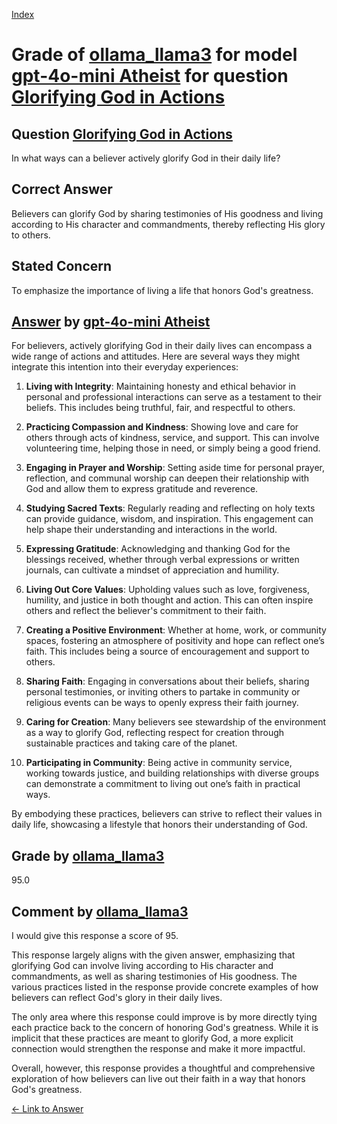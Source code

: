 
[Index](../../../../index.md)
# Grade of [ollama_llama3](../../../grading_models/ollama_llama3.md) for model [gpt-4o-mini Atheist](../../../answering_models/gpt-4o-mini_Atheist.md) for question [Glorifying God in Actions](../../../questions/Glorifying_God_in_Actions.md)

## Question [Glorifying God in Actions](../../../questions/Glorifying_God_in_Actions.md)
In what ways can a believer actively glorify God in their daily life?

## Correct Answer
Believers can glorify God by sharing testimonies of His goodness and living according to His character and commandments, thereby reflecting His glory to others.

## Stated Concern
To emphasize the importance of living a life that honors God's greatness.

## [Answer](../Glorifying_God_in_Actions.md) by [gpt-4o-mini Atheist](../../../answering_models/gpt-4o-mini_Atheist.md)
For believers, actively glorifying God in their daily lives can encompass a wide range of actions and attitudes. Here are several ways they might integrate this intention into their everyday experiences:

1. **Living with Integrity**: Maintaining honesty and ethical behavior in personal and professional interactions can serve as a testament to their beliefs. This includes being truthful, fair, and respectful to others.

2. **Practicing Compassion and Kindness**: Showing love and care for others through acts of kindness, service, and support. This can involve volunteering time, helping those in need, or simply being a good friend.

3. **Engaging in Prayer and Worship**: Setting aside time for personal prayer, reflection, and communal worship can deepen their relationship with God and allow them to express gratitude and reverence.

4. **Studying Sacred Texts**: Regularly reading and reflecting on holy texts can provide guidance, wisdom, and inspiration. This engagement can help shape their understanding and interactions in the world.

5. **Expressing Gratitude**: Acknowledging and thanking God for the blessings received, whether through verbal expressions or written journals, can cultivate a mindset of appreciation and humility.

6. **Living Out Core Values**: Upholding values such as love, forgiveness, humility, and justice in both thought and action. This can often inspire others and reflect the believer's commitment to their faith.

7. **Creating a Positive Environment**: Whether at home, work, or community spaces, fostering an atmosphere of positivity and hope can reflect one’s faith. This includes being a source of encouragement and support to others.

8. **Sharing Faith**: Engaging in conversations about their beliefs, sharing personal testimonies, or inviting others to partake in community or religious events can be ways to openly express their faith journey.

9. **Caring for Creation**: Many believers see stewardship of the environment as a way to glorify God, reflecting respect for creation through sustainable practices and taking care of the planet.

10. **Participating in Community**: Being active in community service, working towards justice, and building relationships with diverse groups can demonstrate a commitment to living out one’s faith in practical ways.

By embodying these practices, believers can strive to reflect their values in daily life, showcasing a lifestyle that honors their understanding of God.

## Grade by [ollama_llama3](../../../grading_models/ollama_llama3.md)
95.0

## Comment by [ollama_llama3](../../../grading_models/ollama_llama3.md)
I would give this response a score of 95.

This response largely aligns with the given answer, emphasizing that glorifying God can involve living according to His character and commandments, as well as sharing testimonies of His goodness. The various practices listed in the response provide concrete examples of how believers can reflect God's glory in their daily lives.

The only area where this response could improve is by more directly tying each practice back to the concern of honoring God's greatness. While it is implicit that these practices are meant to glorify God, a more explicit connection would strengthen the response and make it more impactful.

Overall, however, this response provides a thoughtful and comprehensive exploration of how believers can live out their faith in a way that honors God's greatness.

[&lt;- Link to Answer](../Glorifying_God_in_Actions.md)
